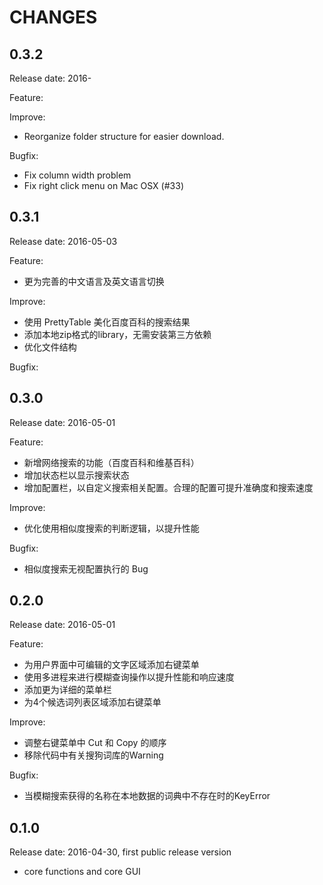 CHANGES
=======

0.3.2
-----

Release date: 2016-

Feature:

Improve:

* Reorganize folder structure for easier download.

Bugfix:

* Fix column width problem
* Fix right click menu on Mac OSX (#33)

0.3.1
-----

Release date: 2016-05-03

Feature:

* 更为完善的中文语言及英文语言切换

Improve:

* 使用 PrettyTable 美化百度百科的搜索结果
* 添加本地zip格式的library，无需安装第三方依赖
* 优化文件结构

Bugfix:


0.3.0
-----

Release date: 2016-05-01

Feature:

* 新增网络搜索的功能（百度百科和维基百科）
* 增加状态栏以显示搜索状态
* 增加配置栏，以自定义搜索相关配置。合理的配置可提升准确度和搜索速度

Improve:

* 优化使用相似度搜索的判断逻辑，以提升性能

Bugfix:

* 相似度搜索无视配置执行的 Bug

0.2.0
-----

Release date: 2016-05-01

Feature:

* 为用户界面中可编辑的文字区域添加右键菜单
* 使用多进程来进行模糊查询操作以提升性能和响应速度
* 添加更为详细的菜单栏
* 为4个候选词列表区域添加右键菜单

Improve:

* 调整右键菜单中 Cut 和 Copy 的顺序
* 移除代码中有关搜狗词库的Warning

Bugfix:

* 当模糊搜索获得的名称在本地数据的词典中不存在时的KeyError

0.1.0
-----

Release date: 2016-04-30, first public release version

* core functions and core GUI
